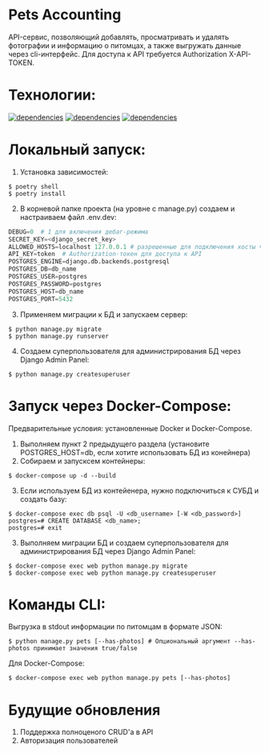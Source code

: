 Pets Accounting
===========
API-сервис, позволяющий добавлять, просматривать и удалять фотографии и информацию о питомцах, а также выгружать данные через cli-интерфейс. Для доступа к API требуется Authorization X-API-TOKEN. 

Технологии:
===========
[![dependencies](https://img.shields.io/static/v1?style=plastic&logo=python&label=python&message=v3.10&color=white)](https://www.python.org/%0A)
[![dependencies](https://img.shields.io/badge/postgesql-1.12-green)](https://www.python.org/%0A)
[![dependencies](https://img.shields.io/badge/django-4.1.4-orange)](https://www.python.org/%0A)

Локальный запуск:
===========

1. Установка зависимостей:
```commandline
$ poetry shell
$ poetry install
```
2. В корневой папке проекта (на уровне с manage.py) создаем и настраиваем файл .env.dev:
```python
DEBUG=0  # 1 для включения дебаг-режима
SECRET_KEY=<django_secret_key>
ALLOWED_HOSTS=localhost 127.0.0.1 # разрешенные для подключения хосты через пробел (* для разрешения всем)
API_KEY=token  # Authorization-токен для доступа к API
POSTGRES_ENGINE=django.db.backends.postgresql
POSTGRES_DB=db_name
POSTGRES_USER=postgres
POSTGRES_PASSWORD=postgres
POSTGRES_HOST=db_name
POSTGRES_PORT=5432
```
3. Применяем миграции к БД и запускаем сервер:
```commandline
$ python manage.py migrate
$ python manage.py runserver  
```
4. Создаем суперпользователя для администрирования БД через Django Admin Panel:
```commandline
$ python manage.py createsuperuser  
```
Запуск через Docker-Compose:
===========
Предварительные условия: установленные Docker и Docker-Compose.

1. Выполняем пункт 2 предыдущего раздела (установите POSTGRES_HOST=db, если хотите использовать БД из конейнера)
2. Собираем и запусксем контейнеры:
```commandline
$ docker-compose up -d --build  
```
3. Если используем БД из контейенера, нужно подключиться к СУБД и создать базу: 
```commandline
$ docker-compose exec db psql -U <db_username> [-W <db_password>]
postgres=# CREATE DATABASE <db_name>;
postgres=# exit
```
3. Выполняем миграции БД и создаем суперпользователя для администрирования БД через Django Admin Panel:
```commandline
$ docker-compose exec web python manage.py migrate
$ docker-compose exec web python manage.py createsuperuser  
```
Команды CLI:
===========

Выгрузка в stdout информации по питомцам в формате JSON:
```commandline
$ python manage.py pets [--has-photos] # Опциональный аргумент --has-photos принимает значения true/false
```
Для Docker-Compose:
```commandline
$ docker-compose exec web python manage.py pets [--has-photos]
```

Будущие обновления
===========

1. Поддержка полноценого CRUD'а в API
2. Авторизация пользователей

